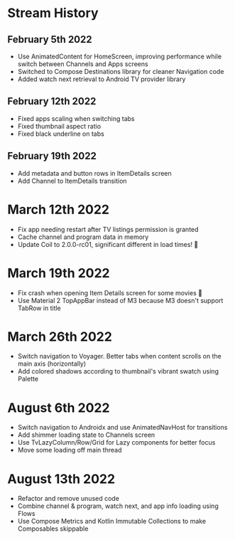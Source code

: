 # Stream History

## February 5th 2022
- Use AnimatedContent for HomeScreen, improving performance while switch between Channels and Apps screens
- Switched to Compose Destinations library for cleaner Navigation code
- Added watch next retrieval to Android TV provider library

## February 12th 2022
- Fixed apps scaling when switching tabs
- Fixed thumbnail aspect ratio
- Fixed black underline on tabs

## February 19th 2022
- Add metadata and button rows in ItemDetails screen
- Add Channel to ItemDetails transition

# March 12th 2022
- Fix app needing restart after TV listings permission is granted
- Cache channel and program data in memory
- Update Coil to 2.0.0-rc01, significant different in load times! 🎉 

# March 19th 2022
- Fix crash when opening Item Details screen for some movies 🐛
- Use Material 2 TopAppBar instead of M3 because M3 doesn't support TabRow in title

# March 26th 2022
- Switch navigation to Voyager. Better tabs when content scrolls on the main axis (horizontally)
- Add colored shadows according to thumbnail's vibrant swatch using Palette

# August 6th 2022
- Switch navigation to Androidx and use AnimatedNavHost for transitions
- Add shimmer loading state to Channels screen
- Use TvLazyColumn/Row/Grid for Lazy components for better focus
- Move some loading off main thread

# August 13th 2022
- Refactor and remove unused code
- Combine channel & program, watch next, and app info loading using Flows
- Use Compose Metrics and Kotlin Immutable Collections to make Composables skippable
